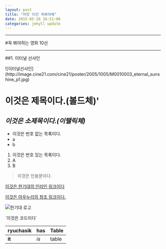 ```yaml
---
layout: post
title: "어맛 이건 꼭봐야해"
date: 2015-05-26 16:51:00
categories: jekyll update
---
```

<p>
<hr>
</hr>
</p>
#꼭 봐야하는 영화 10선

<p>
<hr>
</hr>
</p>
##1. 이터널 선샤인
<p>

</p>
![이터널선샤인](http://image.cine21.com/cine21/poster/2005/1005/M0010003_eternal_sunshine_p1.jpg)


# **이것은 제목이다.(볼드체)**'

## *이것은 소제목이다.(이탤릭체)*

- 이것은 번호 없는 목록이다.
- a
- b

1. 이것은 번호 있는 목록이다.
2. A
3. B

> 이것은 인용문이다.

[이것은 한기대의 인라인 링크이다](http://www.koreatech.ac.kr)

[이것은 아우누리의 참조 링크이다.](1)


![한기대 로고](http://www.alio.go.kr/upload/report/2015/04/09/2015040907037343/koreatech%EC%8B%AC%EB%B3%BC%EB%A7%88%ED%81%AC.gif)

\`이것은 코드이다\`

| ryuchasik | has | Table |
| --------- | --- | ----- |
| **it**        | *is*  | table |


[1]: http://portal.kut.ac.kr
